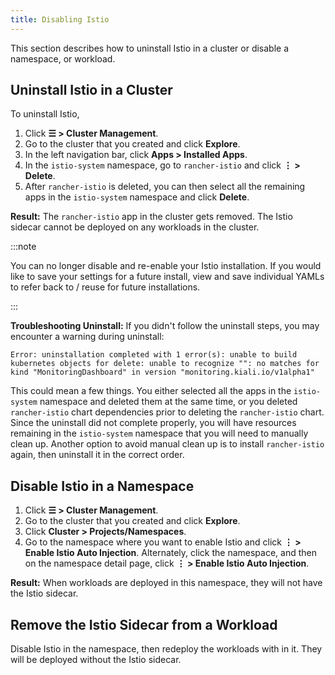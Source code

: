 ```yaml
---
title: Disabling Istio
---
```


This section describes how to uninstall Istio in a cluster or disable a namespace, or workload.

## Uninstall Istio in a Cluster

To uninstall Istio,

1.  Click **☰ > Cluster Management**.
1. Go to the cluster that you created and click **Explore**.
1. In the left navigation bar, click **Apps > Installed Apps**.
1. In the `istio-system` namespace, go to `rancher-istio` and click **⋮ > Delete**.
1. After `rancher-istio` is deleted, you can then select all the remaining apps in the `istio-system` namespace and click **Delete**.

**Result:** The `rancher-istio` app in the cluster gets removed. The Istio sidecar cannot be deployed on any workloads in the cluster.

:::note

You can no longer disable and re-enable your Istio installation. If you would like to save your settings for a future install, view and save individual YAMLs to refer back to / reuse for future installations.

:::

**Troubleshooting Uninstall:** If you didn't follow the uninstall steps, you may encounter a warning during uninstall:

`Error: uninstallation completed with 1 error(s): unable to build kubernetes objects for delete: unable to recognize "": no matches for kind "MonitoringDashboard" in version "monitoring.kiali.io/v1alpha1"`

This could mean a few things. You either selected all the apps in the `istio-system` namespace and deleted them at the same time, or you deleted `rancher-istio` chart dependencies prior to deleting the `rancher-istio` chart. Since the uninstall did not complete properly, you will have resources remaining in the `istio-system` namespace that you will need to manually clean up. Another option to avoid manual clean up is to install `rancher-istio` again, then uninstall it in the correct order.

## Disable Istio in a Namespace

1. Click **☰ > Cluster Management**.
1. Go to the cluster that you created and click **Explore**.
1. Click **Cluster > Projects/Namespaces**.
1. Go to the namespace where you want to enable Istio and click **⋮  > Enable Istio Auto Injection**. Alternately, click the namespace, and then on the namespace detail page, click **⋮  > Enable Istio Auto Injection**.

**Result:** When workloads are deployed in this namespace, they will not have the Istio sidecar.

## Remove the Istio Sidecar from a Workload

Disable Istio in the namespace, then redeploy the workloads with in it. They will be deployed without the Istio sidecar.
